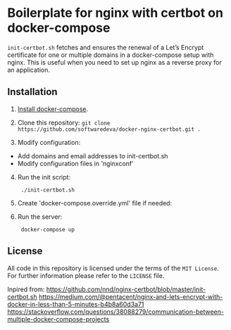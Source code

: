 # Boilerplate for nginx with certbot on docker-compose

`init-certbot.sh` fetches and ensures the renewal of a Let’s
Encrypt certificate for one or multiple domains in a docker-compose
setup with nginx.
This is useful when you need to set up nginx as a reverse proxy for an
application.

## Installation
1. [Install docker-compose](https://docs.docker.com/compose/install/#install-compose).

2. Clone this repository: `git clone https://github.com/softwaredeva/docker-nginx-certbot.git .`

3. Modify configuration:
- Add domains and email addresses to init-certbot.sh
- Modify configuration files in 'nginxconf'

4. Run the init script:

        ./init-certbot.sh

5. Create 'docker-compose.override.yml' file if needed:

6. Run the server:

        docker-compose up

## License
All code in this repository is licensed under the terms of the `MIT License`. For further information please refer to the `LICENSE` file.

Inpired from:
https://github.com/nnd/nginx-certbot/blob/master/init-certbot.sh
https://medium.com/@pentacent/nginx-and-lets-encrypt-with-docker-in-less-than-5-minutes-b4b8a60d3a71
https://stackoverflow.com/questions/38088279/communication-between-multiple-docker-compose-projects